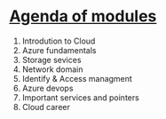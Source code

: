 # [Agenda of modules](https://youtu.be/tDuruX7XSac?t=40)
1. Introdution to Cloud
2. Azure fundamentals
3. Storage sevices
4. Network domain
5. Identify & Access managment
6. Azure devops
7. Important services and pointers
8. Cloud career

<!--
# Azure Tutorial For Beginners | Edureka
    ## Agenda of modules
-->

